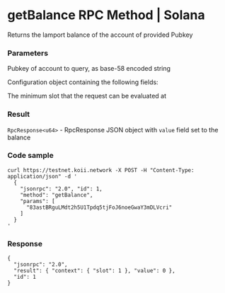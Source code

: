 # getBalance RPC Method | Solana
Returns the lamport balance of the account of provided Pubkey

### Parameters #

Pubkey of account to query, as base-58 encoded string

Configuration object containing the following fields:

The minimum slot that the request can be evaluated at

### Result #

`RpcResponse<u64>` - RpcResponse JSON object with `value` field set to the balance

### Code sample #

```
curl https://testnet.koii.network -X POST -H "Content-Type: application/json" -d '
  {
    "jsonrpc": "2.0", "id": 1,
    "method": "getBalance",
    "params": [
      "83astBRguLMdt2h5U1Tpdq5tjFoJ6noeGwaY3mDLVcri"
    ]
  }
'
```


### Response #

```
{
  "jsonrpc": "2.0",
  "result": { "context": { "slot": 1 }, "value": 0 },
  "id": 1
}
```
